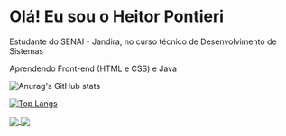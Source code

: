 # Olá! Eu sou o Heitor Pontieri

Estudante do SENAI - Jandira, no curso técnico de Desenvolvimento de Sistemas

Aprendendo Front-end (HTML e CSS) e Java

![Anurag's GitHub stats](https://github-readme-stats.vercel.app/api?username=HeitorPontieri&show_icons=true&theme=gruvbox)

[![Top Langs](https://github-readme-stats.vercel.app/api/top-langs/?username=HeitorPontieri&layout=compact)](https://github.com/anuraghazra/github-readme-stats)

<a href="https://github.com/HeitorPontieri/DocStrange">
  <img align="center" src="https://github-readme-stats.vercel.app/api/pin/?username=HeitorPontieri&repo=DocStrange" />
</a>
<a href="https://github.com/HeitorPontieri/Java">
  <img align="center" src="https://github-readme-stats.vercel.app/api/pin/?username=HeitorPontieri&repo=Java" />
</a>




